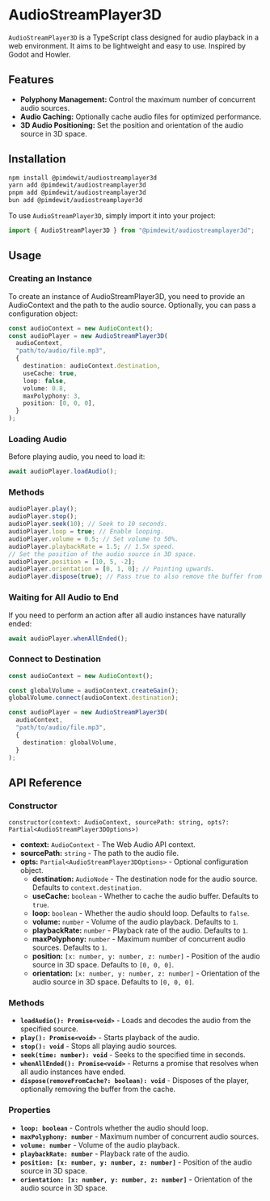 # AudioStreamPlayer3D

`AudioStreamPlayer3D` is a TypeScript class designed for audio playback in a web environment.
It aims to be lightweight and easy to use. Inspired by Godot and Howler.

## Features

- **Polyphony Management:** Control the maximum number of concurrent audio sources.
- **Audio Caching:** Optionally cache audio files for optimized performance.
- **3D Audio Positioning:** Set the position and orientation of the audio source in 3D space.

## Installation

```bash
npm install @pimdewit/audiostreamplayer3d
yarn add @pimdewit/audiostreamplayer3d
pnpm add @pimdewit/audiostreamplayer3d
bun add @pimdewit/audiostreamplayer3d
```

To use `AudioStreamPlayer3D`, simply import it into your project:

```typescript
import { AudioStreamPlayer3D } from "@pimdewit/audiostreamplayer3d";
```

## Usage

### Creating an Instance

To create an instance of AudioStreamPlayer3D, you need to provide an AudioContext and the path to the audio source. Optionally, you can pass a configuration object:

```typescript
const audioContext = new AudioContext();
const audioPlayer = new AudioStreamPlayer3D(
  audioContext,
  "path/to/audio/file.mp3",
  {
    destination: audioContext.destination,
    useCache: true,
    loop: false,
    volume: 0.8,
    maxPolyphony: 3,
    position: [0, 0, 0],
  }
);
```

### Loading Audio

Before playing audio, you need to load it:

```typescript
await audioPlayer.loadAudio();
```

### Methods

```typescript
audioPlayer.play();
audioPlayer.stop();
audioPlayer.seek(10); // Seek to 10 seconds.
audioPlayer.loop = true; // Enable looping.
audioPlayer.volume = 0.5; // Set volume to 50%.
audioPlayer.playbackRate = 1.5; // 1.5x speed.
// Set the position of the audio source in 3D space.
audioPlayer.position = [10, 5, -2];
audioPlayer.orientation = [0, 1, 0]; // Pointing upwards.
audioPlayer.dispose(true); // Pass true to also remove the buffer from the cache.
```

### Waiting for All Audio to End

If you need to perform an action after all audio instances have naturally ended:

```typescript
await audioPlayer.whenAllEnded();
```

### Connect to Destination

```typescript
const audioContext = new AudioContext();

const globalVolume = audioContext.createGain();
globalVolume.connect(audioContext.destination);

const audioPlayer = new AudioStreamPlayer3D(
  audioContext,
  "path/to/audio/file.mp3",
  {
    destination: globalVolume,
  }
);
```

## API Reference

### Constructor

`constructor(context: AudioContext, sourcePath: string, opts?: Partial<AudioStreamPlayer3DOptions>)`

- **context:** `AudioContext` - The Web Audio API context.
- **sourcePath:** `string` - The path to the audio file.
- **opts:** `Partial<AudioStreamPlayer3DOptions>` - Optional configuration object.
  - **destination:** `AudioNode` - The destination node for the audio source. Defaults to `context.destination`.
  - **useCache:** `boolean` - Whether to cache the audio buffer. Defaults to `true`.
  - **loop:** `boolean` - Whether the audio should loop. Defaults to `false`.
  - **volume:** `number` - Volume of the audio playback. Defaults to `1`.
  - **playbackRate:** `number` - Playback rate of the audio. Defaults to `1`.
  - **maxPolyphony:** `number` - Maximum number of concurrent audio sources. Defaults to `1`.
  - **position:** `[x: number, y: number, z: number]` - Position of the audio source in 3D space. Defaults to `[0, 0, 0]`.
  - **orientation:** `[x: number, y: number, z: number]` - Orientation of the audio source in 3D space. Defaults to `[0, 0, 0]`.

### Methods

- **`loadAudio(): Promise<void>`** - Loads and decodes the audio from the specified source.
- **`play(): Promise<void>`** - Starts playback of the audio.
- **`stop(): void`** - Stops all playing audio sources.
- **`seek(time: number): void`** - Seeks to the specified time in seconds.
- **`whenAllEnded(): Promise<void>`** - Returns a promise that resolves when all audio instances have ended.
- **`dispose(removeFromCache?: boolean): void`** - Disposes of the player, optionally removing the buffer from the cache.

### Properties

- **`loop: boolean`** - Controls whether the audio should loop.
- **`maxPolyphony: number`** - Maximum number of concurrent audio sources.
- **`volume: number`** - Volume of the audio playback.
- **`playbackRate: number`** - Playback rate of the audio.
- **`position: [x: number, y: number, z: number]`** - Position of the audio source in 3D space.
- **`orientation: [x: number, y: number, z: number]`** - Orientation of the audio source in 3D space.
